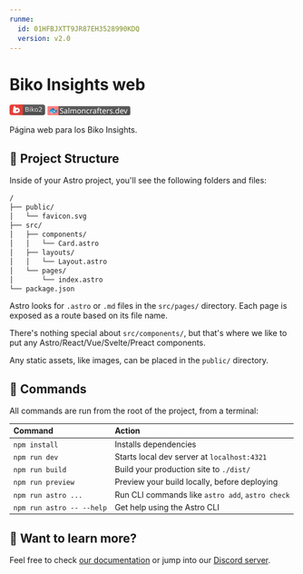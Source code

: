 ```yaml
---
runme:
  id: 01HFBJXTT9JR87EH3528990KDQ
  version: v2.0
---
```


# Biko Insights web

![by Biko2](https://raw.githubusercontent.com/biko2/biko-repo-bagdes/master/png/biko-bagge-pill.png)
![by Salmoncrafters.dev](https://raw.githubusercontent.com/biko2/biko-repo-bagdes/master/png/salmoncrafters.dev.png)

Página web para los Biko Insights.

## 🚀 Project Structure

Inside of your Astro project, you'll see the following folders and files:

```text {"id":"01HFBJXTT9JR87EH35251CG5BX"}
/
├── public/
│   └── favicon.svg
├── src/
│   ├── components/
│   │   └── Card.astro
│   ├── layouts/
│   │   └── Layout.astro
│   └── pages/
│       └── index.astro
└── package.json
```

Astro looks for `.astro` or `.md` files in the `src/pages/` directory. Each page is exposed as a route based on its file name.

There's nothing special about `src/components/`, but that's where we like to put any Astro/React/Vue/Svelte/Preact components.

Any static assets, like images, can be placed in the `public/` directory.

## 🧞 Commands

All commands are run from the root of the project, from a terminal:

| Command                   | Action                                           |
| :------------------------ | :----------------------------------------------- |
| `npm install`             | Installs dependencies                            |
| `npm run dev`             | Starts local dev server at `localhost:4321`      |
| `npm run build`           | Build your production site to `./dist/`          |
| `npm run preview`         | Preview your build locally, before deploying     |
| `npm run astro ...`       | Run CLI commands like `astro add`, `astro check` |
| `npm run astro -- --help` | Get help using the Astro CLI                     |

## 👀 Want to learn more?

Feel free to check [our documentation](https://docs.astro.build) or jump into our [Discord server](https://astro.build/chat).
